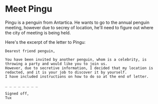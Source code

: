 # Meet Pingu
Pingu is a penguin from Antartica. He wants to go to the annual penguin meeting, however due to secrey of location, he'll need to figure out where the city of meeting is being held.

Here's the excerpt of the letter to Pingu:

```
Dearest friend penguin,

You have been invited by another penguin, whom is a celebrity, is throwing a party and would like you to join us.
However, due to secretive information, I decided that my location is redacted, and it is your job to discover it by yourself.
I have included instructions on how to do so at the end of letter.

_ _ _ _ _ _ _ _

Signed off,
Tux
```


